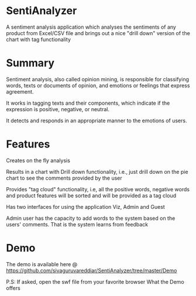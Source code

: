 SentiAnalyzer
=============

A sentiment analysis application which analyses the sentiments of any product from Excel/CSV file and brings out a nice "drill down" version of the chart with tag functionality

Summary
========
Sentiment analysis, also called opinion mining, is responsible for classifying words, texts or documents of opinion, and emotions or feelings that express agreement. 

It works in tagging texts and their components, which indicate if the expression is positive, negative, or neutral. 

It detects and responds in an appropriate manner to the emotions of users. 

Features
=========
Creates on the fly analysis

Results in a chart with Drill down functionality, i.e., just drill down on the pie chart to see the comments provided by the user

Provides "tag cloud" functionality, i.e, all the positive words, negative words and product features will be sorted and will be provided as a tag cloud

Has two interfaces for using the application Viz,
        Admin and
        Guest 
        
Admin user has the capacity to add words to the system based on the users' comments. That is the system learns from feedback 

Demo
======
The demo is available here @ https://github.com/sivaguruvareddiar/SentiAnalyzer/tree/master/Demo

P.S: If asked, open the swf file from your favorite browser What the Demo offers


